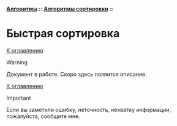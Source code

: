 **[Алгоритмы](../../README.md#algorithms) ::** 
**[Алгоритмы сортировки](../../README.md#algorithms-sort) ::**
# Быстрая сортировка

<!--

-->

[К оглавлению](../../README.md#algorithms-sort)

> [!WARNING]
> Документ в работе. Скоро здесь появится описание.

[К оглавлению](../../README.md#algorithms-sort)

> [!IMPORTANT]
> Если вы заметили ошибку, неточность, нехватку информации, пожалуйста, сообщите мне.
